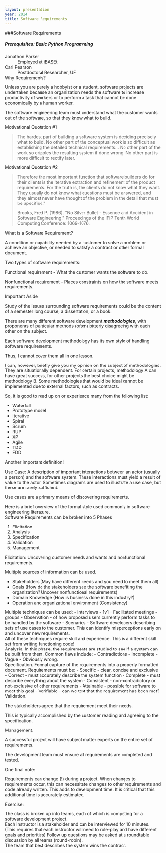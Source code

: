 ```yaml
---
layout: presentation
year: 2014
title: Software Requirements
---
```


<section markdown="block">
###Software Requirements
  <h5>Prerequisites: Basic Python Programming</h5>
  <dt>Jonathon Parker</dt><dd>Employed at iBASEt</dd>
  <dt>Carl Pearson</dt><dd>Postdoctoral Researcher, UF</dd>
</section>

<section markdown="block">
Why Requirements?

Unless you are purely a hobbyist or a student, software projects are undertaken because an organization
needs the software to increase productivity of workers or to perform a task that cannot be done
economically by a human worker.

The software engineering team must understand what the customer wants out of the software, so that they
know what to build.
</section>

<section data-background="requirements_toon.jpg" data-background-width=513 data-background-height=594>
</section>

<section markdown="block">
Motivational Quotation #1

> The hardest part of building a software system is deciding precisely what to build.  No other part
> of the conceptual work is so difficult as establishing the detailed technical requirements... No
> other part of the work so cripples the resulting system if done wrong.  No other part is more difficult
> to rectify later.
</section>

<section markdown="block">
Motivational Quotation #2

> Therefore the most important function that software builders do for their clients is the iterative
> extraction and refinement of the product requirements.  For the truth is, the clients do not know what
> they want.  They usually do not know what questions must be answered, and they almost never have thought
> of the problem in the detail that must be specified.&quot;
>
> Brooks, Fred P. (1986). "No Silver Bullet - Essence and Accident in Software Engineering."
> Proceedings of the IFIP Tenth World Computing Conference: 1069-1076.
</section>

<section markdown="block">
What is a Software Requirement?

A condition or capability needed by a customer to solve a problem or achieve an objective, or
needed to satisfy a contract or other formal document.
</section>

<section markdown="block">
Two types of software requirements:

Functional requirement - What the customer wants the software to do.

Nonfunctional requirement - Places constraints on how the software meets requirements.
</section>

<section markdown="block">
Important Aside

Study of the issues surrounding software requirements could be the content of a semester long course,
a dissertation, or a book.  

There are many different software development <b><i>methodologies</i></b>, with proponents of particular
methods (often) bitterly disagreeing with each other on the subject.  

Each software development methodology has its own style of handling software requirements.
</section>

<section markdown="block">
Thus, I cannot cover them all in one lesson.

I can, however, briefly give you my opinion on the subject of methodologies. They are situationally dependent.
For certain projects, methodology A can have great success, for other projects the best choice might
be methodology B.  Some methodologies that would be ideal cannot be implemented due to external factors,
such as contracts.
</section>

<section markdown="block">
So, it is good to read up on or experience many from the following list:

- Waterfall
- Prototype model
- Iterative
- Spiral
- Scrum
- RUP
- XP
- Agile
- TDD
- FDD
</section>

<section markdown="block">
Another important definition!

Use Case: A description of important interactions between an actor (usually a person) and the software system.  These interactions must yield a result of value to the actor.  Sometimes diagrams are used to illustrate a use case, but these are rarely sufficient.

Use cases are a primary means of discovering requirements.
</section>

<section markdown="block">
Here is a brief overview of the formal style used commonly in software engineering literature.
</section>

<section markdown="block">
Software Requirements can be broken into 5 Phases

1. Elicitation
2. Analysis
3. Specification
4. Validation
5. Management
</section>

<section markdown="block">
Elicitation: Uncovering customer needs and wants and nonfunctional requirements.
 
Multiple sources of information can be used.
- Stakeholders (May have different needs and you need to meet them all)
- Goals (How do the stakeholders see the software benefiting the organization?  Uncover nonfunctional
requirements)
- Domain Knowledge (How is business done in this industry?)
- Operation and organizational environment (Consistency)
</section>

<section markdown="block">
Multiple techniques can be used:
- Interviews - 1v1
- Facilitated meetings - groups
- Observation - of how proposed users currently perform tasks to be handled by the software
- Scenarios - Software developers describing sets of use cases to the customer.  This can
identify misperceptions early on and uncover new requirements.
</section>

<section markdown="block">
All of these techniques require skill and experience.  This is a different skill set from writing functioning code!
</section>

<section markdown="block">
Analysis.  In this phase, the requirements are studied to see if a system can be built from them.
Common flaws include:
- Contradictions
- Incomplete
- Vague
- Obviously wrong.
</section>

<section markdown="block">
Specification.  Formal capture of the requirements into a properly formatted document.  Requirements must be:
- Specific - clear, concise and exclusive
- Correct - must accurately describe the system function
- Complete - must describe everything about the system
- Consistent - non-contradictory or not-exclusive of other requirements
- Attainable - possible for software to meet this goal
- Verifiable - can we test that the requirement has been met?
</section>

<section markdown="block">
Validation. 

The stakeholders agree that the requirement meet their needs.

This is typically accomplished by the customer reading and agreeing to the specification.
</section>

<section markdown="block">
Management.  

A successful project will have subject matter experts on the entire set of requirements.

The development team must ensure all requirements are completed and tested.
</section>

<section markdown="block">
One final note:

Requirements can change (!) during a project.  When changes to requirements occur, this can
necessitate changes to other requirements and code already written.  This adds to development time.
It is critical that this additional time is accurately estimated.
</section>

<section markdown="block">
Exercise:

The class is broken up into teams, each of which is competing for a software development project.  
Each instructor is a stakeholder and can be interviewed for 10 minutes.  
(This requires that each instructor will need to role-play and have different goals and priorities)
Follow up questions may be asked at a roundtable discussion by all teams (round-robin).  
The team that best describes the system wins the contract.
</section>
